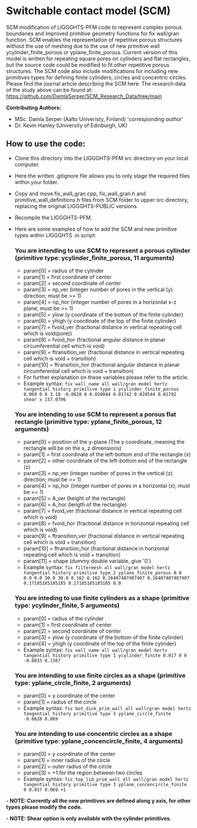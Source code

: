# Switchable contact model (SCM)
SCM modification of LIGGGHTS-PFM code to represent complex porous boundaries and improved primitive geometry functions for fix wall/gran function. SCM enables the representation of repetitive porous structures without the use of meshing due to the use of new primitive wall ycylinder_finite_porous or yplane_finite_porous. Current version of this model is written for repeating square pores on cylinders and flat rectangles, but the source code could be modified to fit other repetitive porous structures. The SCM code also include modifications for including new primitives types for defining finite cylinders, circles and concentric circles.
Please find the journal article describing the SCM here:
The research data of the study above can be found at: https://github.com/DamlaSerper/SCM_Research_Data/tree/main

**Contributing Authors:**
- MSc. Damla Serper (Aalto Univeristy, Finland) '*corresponding author*'
- Dr. Kevin Hanley (University of Edinburgh, UK)

## How to use the code:
- Clone this directory into the LIGGGHTS-PFM src directory on your local computer.
- Here the written .gitignore file allows you to only stage the required files within your folder.  
- Copy and move fix_wall_gran.cpp, fix_wall_gran.h and primitive_wall_definitions.h files from SCM folder to upper src directory, replacing the original LIGGGHTS-PUBLIC versions.
- Recompile the LIGGGHTS-PFM.
- Here are some examples of how to add the SCM and new primitive types within LIGGGHTS .in script:
    
    ### You are intending to use SCM to represent a porous cylinder (primitive type: ycylinder_finite_porous, 11 arguments)
    - param[0] = radius of the cylinder
    - param[1] = first coordinate of center
    - param[2] = second coordinate of center
    - param[3] = np_ver (integer number of pores in the vertical (y) direction; must be >= 1)
    - param[4] = np_hor (integer number of pores in a horizontal x-z plane; must be >= 1)
    - param[5] = ylow (y coordinate of the bottom of the finite cylinder)
    - param[6] = yhigh (y coordinate of the top of the finite cylinder)
    - param[7] = fvoid_ver (fractional distance in vertical repeating cell which is void(pore))
    - param[8] = fvoid_hor (fractional angular distance in planar circumferential cell which is void)
    - param[9] = ftransition_ver (fractional distance in vertical repeating cell which is void + transition)
    - param[10] = ftransition_hor (fractional angular distance in planar circumferential cell which is void + transition)
    - For further explanation on these variables please refer to the article.
    - Example syntax: ```fix wall_name all wall/gran model hertz tangential history primitive type 1 ycylinder_finite_porous 0.069 0 0 3 18 -0.0628 0 0.020044 0.01742 0.020544 0.01792 shear x 157.0796```

    ### You are intending to use SCM to represent a porous flat rectangle (primitive type: yplane_finite_porous, 12 arguments)
    - param[0] = position of the y-plane (The y coordinate, meaning the rectangle will be on the x, z dimensions)
    - param[1] = first coordinate of the left-bottom end of the rectangle (x)
    - param[2] = other coordinate of the left-bottom end of the rectangle (z)
    - param[3] = np_ver (integer number of pores in the vertical (z) direction; must be >= 1)
    - param[4] = np_hor (integer number of pores in a horizontal (x); must be >= 1)
    - param[5] = A_ver (height of the rectangle)
    - param[6] = A_hor (length of the rectangle)
    - param[7] = fvoid_ver (fractional distance in vertical repeating cell which is void)
    - param[8] = fvoid_hor (fractional distance in horizontal repeating cell which is void)
    - param[9] = ftransition_ver (fractional distance in vertical repeating cell which is void + transition)
    - param[10] = ftransition_hor (fractional distance in horizontal repeating cell which is void + transition)
    - param[11] = shape (dummy double variable, give '0')
    - Example syntax: ```fix filtermesh all wall/gran model hertz tangential history primitive type 2 yplane_finite_porous 0.0 0.0 0.0 30.0 30.0 0.162 0.162 0.16407407407407 0.16407407407407 0.17185185185185 0.17185185185185 0.0```

    ### You are inteding to use finite cylinders as a shape (primitive type: ycylinder_finite, 5 arguments)
    - param[0] = radius of the cylinder
    - param[1] = first coordinate of center
    - param[2] = second coordinate of center
    - param[3] = ylow (y coordinate of the bottom of the finite cylinder)
    - param[4] = yhigh (y coordinate of the top of the finite cylinder)
    - Example syntax: ```fix wall_name all wall/gran model hertz tangential history primitive type 1 ycylinder_finite 0.017 0 0 -0.0033 0.1367```   
   
    ### You are intending to use finite circles as a shape (primitive type: yplane_circle_finite, 2 arguments)
    - param[0] = y coordinate of the center
    - param[1] = radius of the circle
    - Example syntax: ```fix bot_disk_prim_wall all wall/gran model hertz tangential history primitive type 3 yplane_circle_finite -0.0628 0.069```
   
    ### You are intending to use concentric circles as a shape (primitive type: yplane_concencircle_finite, 4 arguments)
    - param[0] = y coordinate of the center
    - param[1] = inner radius of the circle
    - param[2] = outer radius of the circle
    - param[3] = +1 for the region between two circles
    - Example syntax: ```fix top_lid_prim_wall all wall/gran model hertz tangential history primitive type 3 yplane_concencircle_finite 0 0.017 0.069 +1```

**- NOTE: Currently all the new primitives are defined along y axis, for other types please modify the code.**

**- NOTE: Shear option is only available with the cylinder primitives.**

